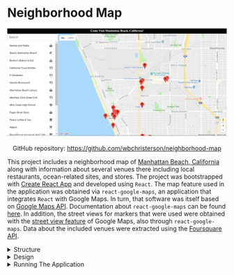 # Neighborhood Map

<div style="display: flex; flex-direction: column; align-items: center">
    <img alt="Image of the result of the algorithm" width="600" src="/assets/Neighborhood-Map-imgs/page-original.png">
    <div style="margin-top: 20px">
        GitHub repository: <a target="\_blank" href="https://github.com/wbchristerson/neighborhood-map">https://github.com/wbchristerson/neighborhood-map</a>
    </div>
</div>

This project includes a neighborhood map of <a href="https://www.citymb.info/" target="\_blank">Manhattan Beach, California</a> along with information about several venues there including local restaurants, ocean-related sites, and stores. The project was bootstrapped with <a href="https://github.com/facebook/create-react-app" target="\_blank">Create React App</a> and developed using <code>React</code>. The map feature used in the application was obtained via <code>react-google-maps</code>, an application that integrates <code>React</code> with Google Maps. In turn, that software was itself based on <a href="https://cloud.google.com/maps-platform/" target="\_blank">Google Maps API</a>. Documentation about <code>react-google-maps</code> can be found <a href="https://github.com/tomchentw/react-google-maps" target="\_blank">here</a>. In addition, the street views for markers that were used were obtained with the <a href="https://developers.google.com/maps/documentation/javascript/streetview" target="\_blank">street view feature</a> of Google Maps, also through <code>react-google-maps</code>. Data about the included venues were extracted using the <a href="https://developer.foursquare.com/" target="\_blank">Foursquare API</a>.

<details>
    <summary>Structure</summary>
    <br>
    <div style="margin-bottom: 20px;">
        The focus of this project is on utilizing APIs to develop an application in conjunction with React.
    </div>
</details>

<details>
    <summary>Design</summary>
    <br>

    Users begin with a map of the neighborhood together with a list view of venues. A search feature allows the user to filter this list and upon clicking any item, the user is taken to the chosen venue's item page, detailing information about the location, hours of operation, busy times of the week and day, a photo view, contact information, customer tips, and more.

    <div style="display: flex; justify-content: center; margin-top: 20px; margin-bottom: 20px">
        <img alt="A screenshot of the search page" width="500" src="/assets/Neighborhood-Map-imgs/filter-page.png" >
    </div>

    Clicking on the corresponding marker on the map will open a street view of the premises. Markers on the map are filtered in accordance with the filtered query and will animate/bounce when the corresponding item is clicked. Additional features include error handling for failed API requests, responsive design for mobile devices, accessibility features for motor- and visually-impaired users in the form of controlled focus, ARIA roles, and alternate image text, and finally, a service worker to cache the data of visited pages in the event of a poor network connection.

    <div style="display: flex; justify-content: center; margin-top: 20px; margin-bottom: 30px">
        <img alt="A screenshot of an individual information page listing data about the venue" width="500" src="/assets/Neighborhood-Map-imgs/information-page.png" >
    </div>
</details>

<details>
    <summary>Running The Application</summary>
    <br>

    To download, you can clone the repository using this terminal command:
    <br>
    <div style="margin-top: 10px;">
        <code>git clone https://github.com/wbchristerson/neighborhood-map.git</code>
    </div>

    Alternatively, follow the instructions below to download to a hard drive and to run the application:
    <ul>
        <li>Navigate to <a href="https://github.com/wbchristerson/neighborhood-map" target="\_blank">this</a> page.</li>
        <li>Click the green "Clone or download" button towards the right then choose "Download ZIP".</li>
        <li>
            Find the folder <code>neighborhood-map-master</code> in your Downloads folder or wherever it was placed on your device.
        </li>
        <li>Right click and choose "Extract All".</li>
        <li>
            To run the application, you will need to have <code>npm</code> installed. See <a href="https://www.npmjs.com/get-npm" target="\_blank">here</a> for installation information.
        </li>
        <li>
            To install all dependencies for the project from the command line, run the following commands in the terminal from within the project directory:
            <br>
            <code>
                cd neighborhood-map
                <br>
                npm install
            </code>
        </li>
        <li>
            You will need a <code>Google Maps Platform</code> API key along with a <code>Foursquare Client ID</code> and a <code>Foursquare Client Secret</code> to use in the application:
            <ul>
                <li>
                    If you do not have a Google Maps API key already, then you can obtain a <code>Google Maps Platform</code> API key for free <a href="https://cloud.google.com/maps-platform/" target="\_blank">here</a>. You will have to create a billing account but there is a built in $200 credit.
                </li>
                <li>
                    If you do not have the <code>Foursquare Client ID</code> or <code>Foursquare Client Secret</code>, then you can obtain them <a href="https://developer.foursquare.com/" target="\_blank">here</a> by first creating a free account.
                </li>
                <li>
                    After you have all three data items, create a new folder in the <code>src</code> directory called <code>api</code>.
                </li>
                <li>
                    Within <code>api</code>, create a Javascript file called <code>APIkey.js</code>. Within this file add the following lines, where <code>YOUR_GOOGLE_KEY</code>, <code>YOUR_FOURSQUARE_CLIENT_ID</code>, and <code>YOUR_FOURSQUARE_CLIENT_SECRET</code> are replaced by your personalized data values (don't forget the delimiting quotes):
                    <br>
                    <code>
                        export const GOOGLE_MAP_API_KEY = 'YOUR_GOOGLE_KEY'
                        <br>
                        export const FOURSQUARE_CLIENT_ID = 'YOUR_FOURSQUARE_CLIENT_ID'
                        <br>
                        export const FOURSQUARE_CLIENT_SECRET = 'YOUR_FOURSQUARE_CLIENT_SECRET'
                    </code>
                </li>
                <li>Save the file.</li>
            </ul>
        </li>
        <li>
            Assuming that your location in the terminal is now within the <code>neighborhood-map</code> directory, run the following command to execute the application:
            <br>
            <code>npm start</code>
            <br>
            (I believe that <code>yarn start</code> will also be sufficient.)
        </li>
        <li>
            Warning: The service worker that is bundled with <code>create-react-app</code> only works in production mode.
        </li>
    </ul>

    <div style="margin-bottom: 20px;">
        The page will open in the browser.
    </div>
</details>
